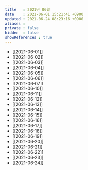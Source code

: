 ```yaml
---
title   : 2021년 06월
date    : 2021-06-01 15:21:41 +0900
updated : 2021-06-24 08:23:16 +0900
aliases : 
private : false
hidden  : false
showReferences : true
---
```

- [[2021-06-01]]
- [[2021-06-02]]
- [[2021-06-03]]
- [[2021-06-04]]
- [[2021-06-05]]
- [[2021-06-06]]
- [[2021-06-07]]
- [[2021-06-10]]
- [[2021-06-11]]
- [[2021-06-12]]
- [[2021-06-13]]
- [[2021-06-14]]
- [[2021-06-15]]
- [[2021-06-16]]
- [[2021-06-17]]
- [[2021-06-18]]
- [[2021-06-19]]
- [[2021-06-20]]
- [[2021-06-21]]
- [[2021-06-22]]
- [[2021-06-23]]
- [[2021-06-24]]

